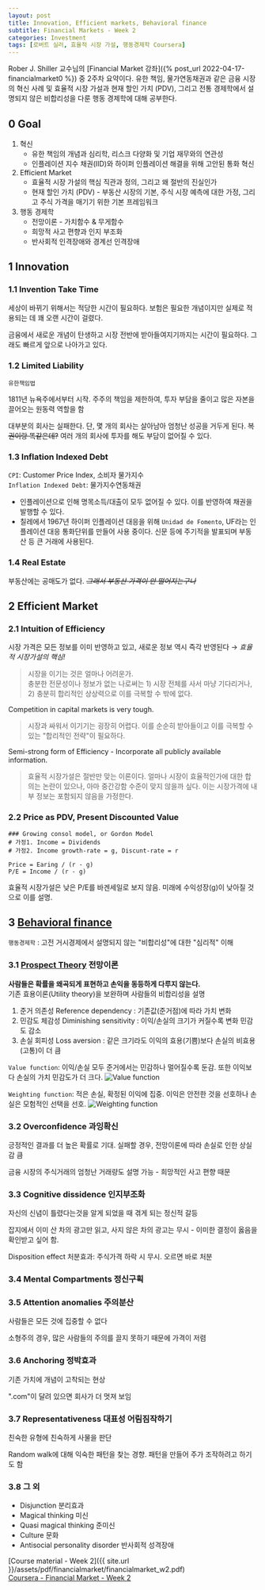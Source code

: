 ```yaml
---
layout: post
title: Innovation, Efficient markets, Behavioral finance
subtitle: Financial Markets - Week 2
categories: Investment
tags: [로버트 실러, 효율적 시장 가설, 행동경제학 Coursera]
---
```


Rober J. Shiller 교수님의 [Financial Market 강좌]({% post_url 2022-04-17-financialmarket0 %}) 중 2주차 요약이다. 유한 책임, 물가연동채권과 같은 금융 시장의 혁신 사례 및 효율적 시장 가설과 현재 할인 가치 (PDV), 그리고 전통 경제학에서 설명되지 않은 비합리성을 다룬 행동 경제학에 대해 공부한다.

## 0 Goal

1. 혁신
	* 유한 책임의 개념과 심리학, 리스크 다양화 및 기업 재무와의 연관성
	* 인플레이션 지수 채권(IID)와 하이퍼 인플레이션 해결을 위해 고안된 통화 혁신
2. Efficient Market
	* 효율적 시장 가설의 핵심 직관과 정의, 그리고 왜 절반의 진실인가
	* 현재 할인 가치 (PDV) - 부동산 시장의 기본, 주식 시장 예측에 대한 가정, 그리고 주식 가격을 매기기 위한 기본 프레임워크
3. 행동 경제학
	* 전망이론 - 가치함수 & 무게함수
	* 희망적 사고 편향과 인지 부조화
	* 반사회적 인격장애와 경계선 인격장애


## 1 Innovation

### 1.1 Invention Take Time

세상이 바뀌기 위해서는 적당한 시간이 필요하다. 보험은 필요한 개념이지만 실제로 적용되는 데 꽤 오랜 시간이 걸렸다.

금융에서 새로운 개념이 탄생하고 시장 전반에 받아들여지기까지는 시간이 필요하다. 그래도 빠르게 앞으로 나아가고 있다.

### 1.2 Limited Liability

`유한책임법`

1811년 뉴욕주에서부터 시작. 주주의 책임을 제한하여, 투자 부담을 줄이고 많은 자본을 끌어오는 원동력 역할을 함

대부분의 회사는 실패한다. 단, 몇 개의 회사는 살아남아 엄청난 성공을 거두게 된다. ~~복권이랑 똑같은데?~~ 여러 개의 회사에 투자를 해도 부담이 없어질 수 있다.

### 1.3 Inflation Indexed Debt

`CPI`: Customer Price Index, 소비자 물가지수  
`Inflation Indexed Debt`: 물가지수연동채권
 
* 인플레이션으로 인해 명목소득/대출이 모두 없어질 수 있다. 이를 반영하여 채권을 발행할 수 있다.
* 칠레에서 1967년 하이퍼 인플레이션 대응을 위해 `Unidad de Fomento`,  UF라는 인플레이션 대응 통화단위를 만들어 사용 중이다. 신문 등에 주기적을 발표되며 부동산 등 큰 거래에 사용된다.

### 1.4 Real Estate

부동산에는 공매도가 없다. ~~*그래서 부동산 가격이 안 떨어지는구나*~~


## 2 Efficient Market

### 2.1 Intuition of Efficiency

시장 가격은 모든 정보를 이미 반영하고 있고, 새로운 정보 역시 즉각 반영된다 &rarr; *효율적 시장가설의 핵심!*

> 시장을 이기는 것은 얼마나 어려운가.  
> 충분한 전문성이나 정보가 없는 나로써는 1) 시장 전체를 사서 마냥 기다리거나, 2) 충분히 합리적인 상상력으로 이를 극복할 수 밖에 없다.

Competition in capital markets is very tough.

> 시장과 싸워서 이기기는 굉장히 어렵다. 이를 순순히 받아들이고 이를 극복할 수 있는 "합리적인 전략"이 필요하다.

Semi-strong form of Efficiency - Incorporate all publicly available information.  

> 효율적 시장가설은 절반만 맞는 이론이다. 얼마나 시장이 효율적인가에 대한 합의는 논란이 있으나, 아마 중간강함 수준이 맞지 않을까 싶다. 이는 시장가격에 내부 정보는 포함되지 않음을 가정한다.

### 2.2 Price as PDV, Present Discounted Value

~~~
### Growing consol model, or Gordon Model
# 가정1. Income = Dividends
# 가정2. Income growth-rate = g, Discunt-rate = r

Price = Earing / (r - g)
P/E = Income / (r - g)
~~~

효율적 시장가설은 낮은 P/E를 바겐세일로 보지 않음. 미래에 수익성장(g)이 낮아질 것으로 이를 설명.


## 3 [Behavioral finance](https://eiec.kdi.re.kr/material/pageoneView.do?idx=1499)

`행동경제학` : 고전 거시경제에서 설명되지 않는 "비합리성"에 대한 "심리적" 이해

### 3.1 [Prospect Theory](https://dbr.donga.com/article/view/1202/article_no/4766/ac/magazine) 전망이론

**사람들은 확률을 왜곡되게 표현하고 손익을 동등하게 다루지 않는다.**  
기존 효용이론(Utility theory)을 보완하며 사람들의 비합리성을 설명

1. 준거 의존성 Reference dependency : 기존값(준거점)에 따라 가치 변화
2. 민감도 체감성 Diminishing sensitivity : 이익/손실의 크기가 커질수록 변화 민감도 감소
3. 손실 회피성 Loss aversion : 같은 크기라도 이익의 효용(기쁨)보다 손실의 비효용(고통)이 더 큼

`Value function`: 이익/손실 모두 준거에서는 민감하나 멀어질수록 둔감. 또한 이익보다 손실의 가치 민감도가 더 크다.
![Value function](/assets/images/post-2022-04-17/fm-w2-1.png)

`Weighting function`: 적은 손실, 확정된 이익에 집중. 이익은 안전한 것을 선호하나 손실은 모험적인 선택을 선호.
![Weighting function](/assets/images/post-2022-04-17/fm-w2-2.png)

### 3.2 Overconfidence 과잉확신

긍정적인 결과를 더 높은 확률로 기대. 실패할 경우, 전망이론에 따라 손실로 인한 상실감 큼

금융 시장의 주식거래의 엄청난 거래량도 설명 가능 - 희망적인 사고 편향 때문

### 3.3 Cognitive dissidence 인지부조화

자신의 신념이 틀렸다는것을 알게 되었을 때 겪게 되는 정신적 갈등

잡지에서 이미 산 차의 광고만 읽고, 사지 않은 차의 광고는 무시 - 이미한 결정이 옳음을 확인받고 싶어 함. 

Disposition effect 처분효과: 주식가격 하락 시 무시. 오르면 바로 처분


### 3.4 Mental Compartments 정신구획

### 3.5 Attention anomalies 주의분산

사람들은 모든 것에 집중할 수 없다

소형주의 경우, 많은 사람들의 주의를 끌지 못하기 때문에 가격이 저렴

### 3.6 Anchoring 정박효과

기존 가치에 개념이 고착되는 현상

".com"이 달려 있으면 회사가 더 멋져 보임

### 3.7 Representativeness 대표성 어림짐작하기

친숙한 유형에 친숙하게 사물을 판단

Random walk에 대해 익숙한 패턴을 찾는 경향. 패턴을 만들어 주가 조작하려고 하기도 함

### 3.8 그 외

* Disjunction 분리효과
* Magical thinking 미신
* Quasi magical thinking 준미신
* Culture 문화
* Antisocial personality disorder 반사회적 성격장애


[Course material - Week 2]({{ site.url }}/assets/pdf/financialmarket/financialmarket_w2.pdf)  
[Coursera - Financial Market - Week 2](https://www.coursera.org/learn/financial-markets-global/home/week/2)